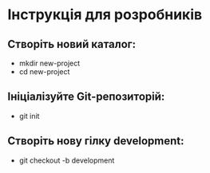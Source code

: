 # Інструкція для розробників
## Створіть новий каталог:
 - mkdir new-project
 - cd new-project
## Ініціалізуйте Git-репозиторій:
 - git init
## Створіть нову гілку development:
 - git checkout -b development
